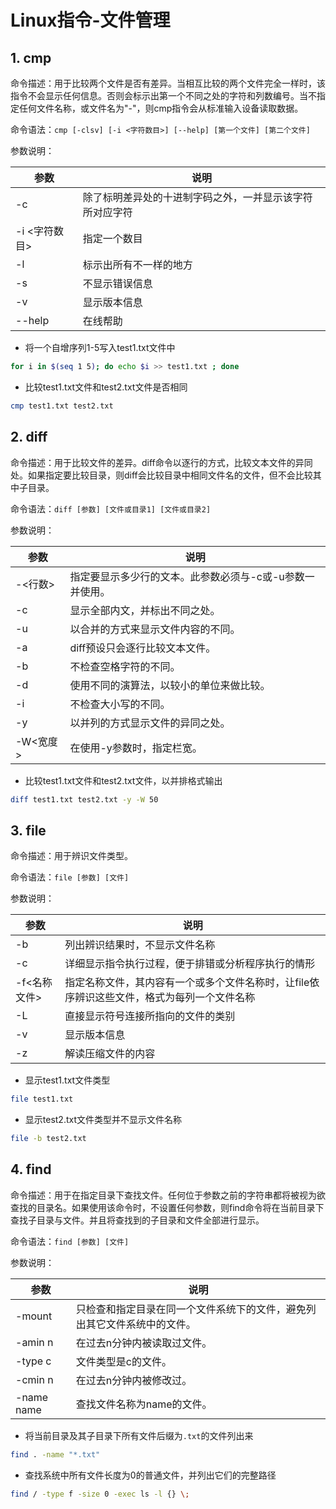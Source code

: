 # Linux指令-文件管理

## 1. cmp

命令描述：用于比较两个文件是否有差异。当相互比较的两个文件完全一样时，该指令不会显示任何信息。否则会标示出第一个不同之处的字符和列数编号。当不指定任何文件名称，或文件名为"-"，则cmp指令会从标准输入设备读取数据。

命令语法：`cmp [-clsv] [-i <字符数目>] [--help] [第一个文件] [第二个文件]`

参数说明：

| 参数          | 说明                                                     |
| ------------- | -------------------------------------------------------- |
| -c            | 除了标明差异处的十进制字码之外，一并显示该字符所对应字符 |
| -i <字符数目> | 指定一个数目                                             |
| -l            | 标示出所有不一样的地方                                   |
| -s            | 不显示错误信息                                           |
| -v            | 显示版本信息                                             |
| --help        | 在线帮助                                                 |

- 将一个自增序列1-5写入test1.txt文件中

```bash
for i in $(seq 1 5); do echo $i >> test1.txt ; done
```

- 比较test1.txt文件和test2.txt文件是否相同

```bash
cmp test1.txt test2.txt
```

## 2. diff

命令描述：用于比较文件的差异。diff命令以逐行的方式，比较文本文件的异同处。如果指定要比较目录，则diff会比较目录中相同文件名的文件，但不会比较其中子目录。

命令语法：`diff [参数] [文件或目录1] [文件或目录2]`

参数说明：

| 参数     | 说明                                                     |
| -------- | -------------------------------------------------------- |
| -<行数>  | 指定要显示多少行的文本。此参数必须与-c或-u参数一并使用。 |
| -c       | 显示全部内文，并标出不同之处。                           |
| -u       | 以合并的方式来显示文件内容的不同。                       |
| -a       | diff预设只会逐行比较文本文件。                           |
| -b       | 不检查空格字符的不同。                                   |
| -d       | 使用不同的演算法，以较小的单位来做比较。                 |
| -i       | 不检查大小写的不同。                                     |
| -y       | 以并列的方式显示文件的异同之处。                         |
| -W<宽度> | 在使用-y参数时，指定栏宽。                               |

- 比较test1.txt文件和test2.txt文件，以并排格式输出

```bash
diff test1.txt test2.txt -y -W 50
```

## 3. file

命令描述：用于辨识文件类型。

命令语法：`file [参数] [文件]`

参数说明：

| 参数         | 说明                                                         |
| ------------ | ------------------------------------------------------------ |
| -b           | 列出辨识结果时，不显示文件名称                               |
| -c           | 详细显示指令执行过程，便于排错或分析程序执行的情形           |
| -f<名称文件> | 指定名称文件，其内容有一个或多个文件名称时，让file依序辨识这些文件，格式为每列一个文件名称 |
| -L           | 直接显示符号连接所指向的文件的类别                           |
| -v           | 显示版本信息                                                 |
| -z           | 解读压缩文件的内容                                           |

- 显示test1.txt文件类型

```bash
file test1.txt
```

- 显示test2.txt文件类型并不显示文件名称

```bash
file -b test2.txt
```

## 4. find

命令描述：用于在指定目录下查找文件。任何位于参数之前的字符串都将被视为欲查找的目录名。如果使用该命令时，不设置任何参数，则find命令将在当前目录下查找子目录与文件。并且将查找到的子目录和文件全部进行显示。

命令语法：`find [参数] [文件]`

参数说明：

| 参数       | 说明                                                         |
| ---------- | ------------------------------------------------------------ |
| -mount     | 只检查和指定目录在同一个文件系统下的文件，避免列出其它文件系统中的文件。 |
| -amin n    | 在过去n分钟内被读取过文件。                                  |
| -type c    | 文件类型是c的文件。                                          |
| -cmin n    | 在过去n分钟内被修改过。                                      |
| -name name | 查找文件名称为name的文件。                                   |

- 将当前目录及其子目录下所有文件后缀为`.txt`的文件列出来

```bash
find . -name "*.txt"
```

- 查找系统中所有文件长度为0的普通文件，并列出它们的完整路径

```bash
find / -type f -size 0 -exec ls -l {} \;
```

